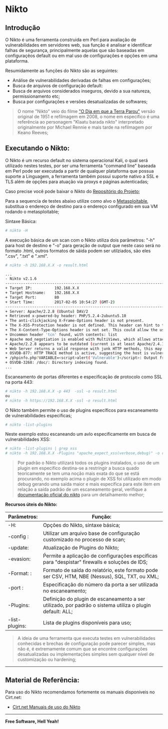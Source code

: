 # Nikto

## Introdução

O Nikto é uma ferramenta construida em Perl para avaliação de vulnerabilidades em servidores web, sua função é analisar e identificar falhas de segurança, principalmente aquelas que são baseadas em configuraçẽos default ou em mal uso de configurações e opções em uma plataforma.

Resumidamente as funções do Nikto são as seguintes:

- Análise de vulnerabilidades derivadas de falhas em configurações;
- Busca de arquivos de configuração default:
- Busca de arquivos considerados inseguros, devido a sua natureza, permissionamento etc;
- Busca por configurações e versões desatualizadas de softwares; 


> O nome "Nikto" veio do filme ["O Dia em que a Terra Parou"](http://www.imdb.com/title/tt0043456/) versão original de 1951 e refilmagem em 2008, o nome em especifico é uma referência ao personagem "Klaatu barada nikto" interpretado originalmente por Michael Rennie e mais tarde na refilmagem por Keano Reeves;

## Executando o Nikto:

O Nikto é um recurso default no sistema operacional Kali, o qual será utilizado nestes testes, por ser uma ferramenta "command line" baseada em Perl pode ser executada a partir de qualquer plataforma que possua suporte a Linguagem, a ferramenta também possui suporte nativo a SSL e TLS além de opções para atuação via proxys e páginas autenticadas;

Caso precise você pode baixar o Nikto do [Repositório do Projeto](https://github.com/sullo/nikto/archive/master.zip);

Para a sequencia de testes abaixo utilize como alvo o [Metasploitable](https://sourceforge.net/projects/metasploitable/files/Metasploitable2/), substitua o endereço de destino para o endereço configurado em sua VM rodando o metasploitable;

Sintaxe Básica:

```sh
# nikto -H
```

A execução básica de um scan com o Nikto utiliza dois parâmetros: "-h" para host de destino e "-o" para geração de output que neste caso será no formato .html, outros formatos de sáida podem ser utilziados, são eles ".csv", ".txt" e ".xml".

```sh
# nikto -h 192.168.X.X -o result.html

...
- Nikto v2.1.6
---------------------------------------------------------------------------
+ Target IP:          192.168.X.X
+ Target Hostname:    192.168.X.X
+ Target Port:        80
+ Start Time:         2017-02-05 10:54:27 (GMT-2)
---------------------------------------------------------------------------
+ Server: Apache/2.2.8 (Ubuntu) DAV/2
+ Retrieved x-powered-by header: PHP/5.2.4-2ubuntu5.10
+ The anti-clickjacking X-Frame-Options header is not present.
+ The X-XSS-Protection header is not defined. This header can hint to the user agent to protect against some forms of XSS
+ The X-Content-Type-Options header is not set. This could allow the user agent to render the content of the site in a different fashion to the MIME type
+ Uncommon header 'tcn' found, with contents: list
+ Apache mod_negotiation is enabled with MultiViews, which allows attackers to easily brute force file names. See http://www.wisec.it/sectou.php?id=4698ebdc59d15. The following alternatives for 'index' were found: index.php
+ Apache/2.2.8 appears to be outdated (current is at least Apache/2.4.12). Apache 2.0.65 (final release) and 2.2.29 are also current.
+ Web Server returns a valid response with junk HTTP methods, this may cause false positives.
+ OSVDB-877: HTTP TRACE method is active, suggesting the host is vulnerable to XST
+ /phpinfo.php?VARIABLE=<script>alert('Vulnerable')</script>: Output from the phpinfo() function was found.
+ OSVDB-3268: /doc/: Directory indexing found.
...

```

Escaneamento de portas diferentes e especificação de protocolo como SSL na porta 443:

```sh
# nikto -h 192.168.X.X -p 443  -ssl -o result.html
ou
# nikto -h https://192.168.X.X -ssl -o result.html
```

O Nikto também permite o uso de plugins específicos para escaneamento de vulnerabilidades especificas;

```sh
# nikto -list-plugins
```

Neste exemplo estou escaneando um avlo especificamente em busca de vulnerabilidades XSS:

```sh
# nikto -list-plugins | grep xss
# nikto -h 192.168.X.X -Plugins "apache_expect_xss(verbose,debug)" -o result.html
```

> Por padrão o Nikto utilizará todos os plugins instalados, o uso de um plugin em especifico destina-se a restringir a busca quado teoricamente se tem uma noção mais exata do que se está procurando, no exemplo acima o plugin de XSS foi utilizado em modo debug gerando uma saída maior e mais especifica para este item em relação a saída padrão de um escaneamento geral, verifique a [documentação oficial do nikto](https://cirt.net/nikto2-docs/) para um detalhamento melhor;

**Recursos úteis do Nikto:**

| **Parâmetros:**	| **Função:**													|
|-----------------------|---------------------------------------------------------------------------------------------------------------|
| -H: 			| Opções do Nikto, sintaxe básica;										|
| -config <file>: 	| Utilizar um arquivo base de configuração customizado no processo de scan;					|
| -update: 		| Atualização de Plugins do Nikto;										|
| -evasion:		| Ṕermite a aplicação de configurações espcificas para "despistar" firewalls e soluções de IDS;			|
| -Format: <format>:	| Formato de saída do relatório, este formato pode ser CSV, HTM, NBE (Nessus), SQL, TXT, ou XML;		|
| -port <port number>:	| Especificação do número da porta a ser utilizada no escaneamento;						|
| -Plugins:		| Definição do plugin de escaneamento a ser utilizado, por padrão o sistema utiliza o plugin default: ALL;	|
| -list-plugins:	| Lista de plugins disponíveis para uso;									|

> A ideia de uma ferramenta que executa testes em vulnerabilidades conhecidas e brechas de configuração pode parecer simples, mas não é, é extremamente comum que se encontre configurações desatualizadas ou implementações simples sem qualquer nível de customização ou hardening;

---

## Material de Referência:

Para uso do Nikto recomendamos fortemente os manuais disponíveis no Cirt.net:

* [Cirt.net Manuais de uso do Nikto](https://cirt.net/nikto2-docs/)

---

**Free Software, Hell Yeah!**
